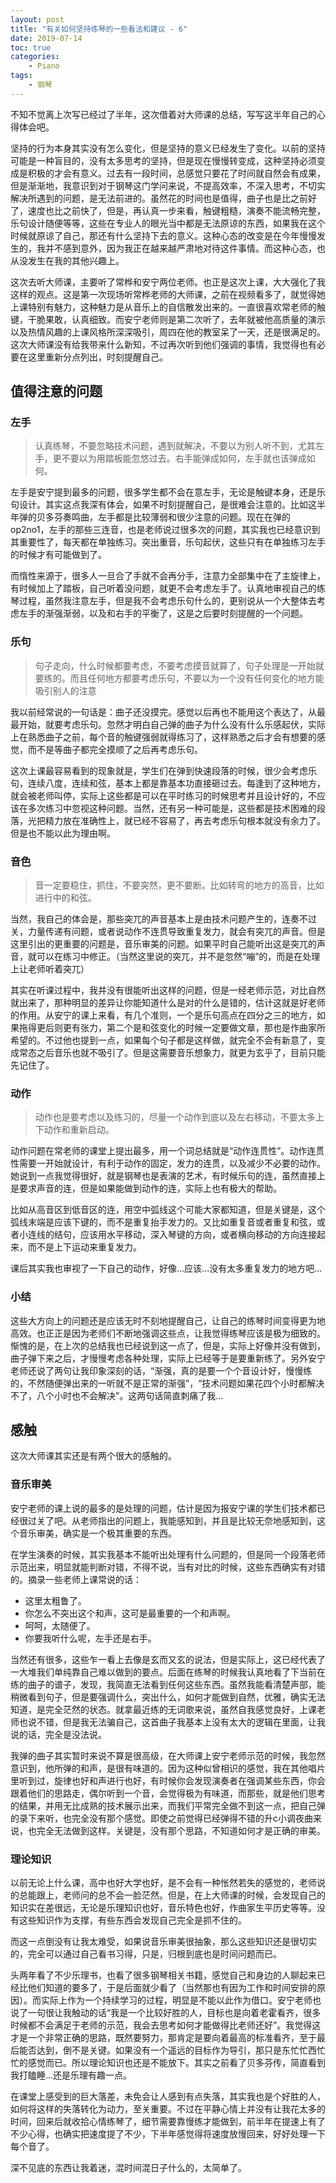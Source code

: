 ```yaml
---
layout: post
title: "有关如何坚持练琴的一些看法和建议 - 6"
date: 2019-07-14
toc: true
categories:
    - Piano
tags:
    - 钢琴
---
```


不知不觉离上次写已经过了半年，这次借着对大师课的总结，写写这半年自己的心得体会吧。

坚持的行为本身其实没有怎么变化，但是坚持的意义已经发生了变化。以前的坚持可能是一种盲目的，没有太多思考的坚持，但是现在慢慢转变成，这种坚持必须变成是积极的才会有意义。过去有一段时间，总感觉只要花了时间就自然会有成果，但是渐渐地，我意识到对于钢琴这门学问来说，不提高效率，不深入思考，不切实解决所遇到的问题，是无法前进的。虽然花的时间也是值得，曲子也是比之前好了，速度也比之前快了，但是，再认真一步来看，触键粗糙，演奏不能流畅完整，乐句设计随便等等，这些在专业人的眼光当中都是无法原谅的东西，如果我在这个时候就原谅了自己，那还有什么坚持下去的意义。这种心态的改变是在今年慢慢发生的，我并不感到意外，因为我正在越来越严肃地对待这件事情。而这种心态，也从没发生在我的其他兴趣上。

这次去听大师课，主要听了常桦和安宁两位老师。也正是这次上课，大大强化了我这样的观点。这是第一次现场听常桦老师的大师课，之前在视频看多了，就觉得她上课特别有魅力，这种魅力是从音乐上的自信散发出来的。一直很喜欢常老师的触键，干脆果敢，认真细致。而安宁老师则是第二次听了，去年就被他高质量的演示以及热情风趣的上课风格所深深吸引，周四在他的教室呆了一天，还是很满足的。这次大师课没有给我带来什么新知，不过再次听到他们强调的事情，我觉得也有必要在这里重新分点列出，时刻提醒自己。

## 值得注意的问题

### 左手
> 认真练琴，不要忽略技术问题，遇到就解决，不要以为别人听不到，尤其左手，更不要以为用踏板能忽悠过去。右手能弹成如何，左手就也该弹成如何。

左手是安宁提到最多的问题，很多学生都不会在意左手，无论是触键本身，还是乐句设计。其实这点我深有体会，如果不时刻提醒自己，是很难会注意的。比如这半年弹的贝多芬奏鸣曲，左手都是比较薄弱和很少注意的问题。现在在弹的op2no1，左手的那些三连音，也是老师说过很多次的问题，其实我也已经意识到其重要性了，每天都在单独练习。突出重音，乐句起伏，这些只有在单独练习左手的时候才有可能做到了。

而惰性来源于，很多人一旦合了手就不会再分手，注意力全部集中在了主旋律上，有时候加上了踏板，自己听着没问题，就更不会考虑左手了。认真地审视自己的练琴过程，虽然我注意左手，但是我不会考虑乐句什么的，更别说从一个大整体去考虑左手的渐强渐弱，以及和右手的平衡了，这是之后要时刻提醒的一个问题。

### 乐句

> 句子走向，什么时候都要考虑，不要考虑摸音就算了，句子处理是一开始就要练的。而且任何地方都要考虑乐句，不要以为一个没有任何变化的地方能吸引别人的注意

我以前经常说的一句话是：曲子还没摸完。感觉以后再也不能用这个表达了，从最最开始，就要考虑乐句。忽然才明白自己弹的曲子为什么没有什么乐感起伏，实际上在熟悉曲子之前，每个音的触键强弱就得练习了，这样熟悉之后才会有想要的感觉，而不是等曲子都完全摸顺了之后再考虑乐句。

这次上课最容易看到的现象就是，学生们在弹到快速段落的时候，很少会考虑乐句，连续八度，连续和弦，基本上都是靠基本功直接砸过去。每逢到了这种地方，就会被老师叫停，实际上这些都是可以在平时练习的时候思考并且设计好的，不应该在多次练习中忽视这种问题。当然，还有另一种可能是，这些都是技术困难的段落，光把精力放在准确性上，就已经不容易了，再去考虑乐句根本就没有余力了。但是也不能以此为理由啊。

### 音色

> 音一定要稳住，抓住，不要突然，更不要断。比如转弯的地方的高音，比如进行中的和弦。

当然，我自己的体会是，那些突兀的声音基本上是由技术问题产生的，连奏不过关，力量传递有问题，或者说动作不连贯导致重复发力，就会有突兀的声音。但是这里引出的更重要的问题是，音乐审美的问题。如果平时自己能听出这是突兀的声音，就可以在练习中修正。（当然这里说的突兀，并不是忽然“嘣”的，而是在处理上让老师听着突兀）

其实在听课过程中，我并没有很能听出这样的问题，但是一经老师示范，对比自然就出来了，那种明显的差异让你能知道什么是对的什么是错的，估计这就是好老师的作用。从安宁的课上来看，有几个准则，一个是乐句高点在四分之三的地方，如果拖得更后则更有张力，第二个是和弦变化的时候一定要做文章，那也是作曲家所希望的。不过他也提到一点，如果每个句子都是这样做，就完全不会有新意了，变成常态之后音乐也就不吸引了。但是这需要音乐想象力，就更为玄乎了，目前只能先记住了。

### 动作

> 动作也是要考虑以及练习的，尽量一个动作到底以及左右移动，不要太多上下动作和重新启动。

动作问题在常老师的课堂上提出最多，用一个词总结就是“动作连贯性”。动作连贯性需要一开始就设计，有利于动作的固定，发力的连贯，以及减少不必要的动作。她说到一点我觉得很好，就是钢琴也是表演的艺术，有时候乐句的连，虽然直接上是要求声音的连，但是如果能做到动作的连，实际上也有极大的帮助。

比如从高音区到低音区的连，用空中弧线这个可能大家都知道，但是关键是，这个弧线末端是应该下键的，而不是重复抬手发力的。又比如重复音或者重复和弦，或者小连线的结句，应该用水平移动，深入琴键的方向，或者横向移动的方向连接起来，而不是上下运动来重复发力。

课后其实我也审视了一下自己的动作，好像...应该...没有太多重复发力的地方吧...

### 小结

这些大方向上的问题还是应该无时不刻地提醒自己，让自己的练琴时间变得更为地高效。也正正是因为老师们不断地强调这些点，让我觉得练琴应该是极为细致的。惭愧的是，在上次的总结我也已经说到这一点了，但是，实际上好像并没有做到，曲子弹下来之后，才慢慢考虑各种处理，实际上已经等于是要重新练了。另外安宁老师还说了两句让我印象深刻的话，“渐强，真的是要一个个音设计好，慢慢练的，不然随便弹出来的一听就不是正常的渐强”，“技术问题如果花四个小时都解决不了，八个小时也不会解决”。这两句话简直刺痛了我...

## 感触

这次大师课其实还是有两个很大的感触的。

### 音乐审美

安宁老师的课上说的最多的是处理的问题，估计是因为报安宁课的学生们技术都已经很过关了吧。从老师指出的问题上，我能感知到，并且是比较无奈地感知到，这个音乐审美，确实是一个极其重要的东西。

在学生演奏的时候，其实我基本不能听出处理有什么问题的，但是同一个段落老师示范出来，明显就能判断对错，不得不说，当有对比的时候，这些东西确实有对错的。摘录一些老师上课常说的话：

+ 这里太粗鲁了。
+ 你怎么不突出这个和声，这可是最重要的一个和声啊。
+ 呵呵，太随便了。
+ 你要我听什么呢，左手还是右手。

当然还有很多，这些乍一看上去像是玄而又玄的说法，但是实际上，这已经代表了一大堆我们单纯靠自己难以做到的要点。后面在练琴的时候我认真地看了下当前在练的曲子的谱子，发现，我简直无法看到任何这些东西。虽然我能看清楚声部，能稍微看到句子，但是要强调什么，突出什么，如何才能做到自然，优雅，确实无法知道，是完全茫然的状态。就拿最近练的无词歌来说，虽然自我感觉良好，上课老师也说不错，但是我无法骗自己，这首曲子我基本上没有太大的逻辑在里面，让我说的话，完全是没法说。

我弹的曲子其实暂时来说不算是很高级，在大师课上安宁老师示范的时候，我忽然意识到，他所弹的和声，是很有味道的。因为这种似曾相识的感觉，我在其他唱片里听到过，旋律也好和声进行也好，有时候你会发现演奏者在强调某些东西，你会跟着他们的思路走，偶尔听到一个音，会觉得极为有味道，而那些，就是他们思考的结果，并用无比成熟的技术展示出来，而我们平常完全做不到这一点，把自己弹的录下来听，也完全没有那个感觉。即使之前觉得已经弹得不错的升c小调夜曲来说，也完全无法做到这样。关键是，没有那个思路，不知道如何才是正确的审美。

### 理论知识

以前无论上什么课，高中也好大学也好，是不会有一种怅然若失的感觉的，老师说的总能跟上，老师问的总不会一脸茫然。但是，在上大师课的时候，会发现自己的知识实在差很远，无论是乐理知识也好，音乐特色也好，作曲家生平历史等等。没有这些知识作为支撑，有些东西会发现自己完全是抓不住的。

而这一点倒没有让我太难受，如果说音乐审美很抽象，那么这些知识还是很切实的，完全可以通过自己看书习得，只是，归根到底也是时间问题而已。

头两年看了不少乐理书，也看了很多钢琴相关书籍，感觉自己和身边的人聊起来已经比他们知道的要多了，于是后面就少看了（当然那也有因为工作和时间安排的原因）。而实际上作为一个持续学习的过程，明显是不能以此作为借口。安宁老师也说了一句很让我触动的话“我是一个比较好胜的人，目标也是向着老霍看齐，很多时候都不会满足于老师的示范，我会去思考如何才能做得比老师还好”。我觉得这才是一个非常正确的思路，既然要努力，那肯定是要向着最高的标准看齐，至于最后能否达到，倒不是关键。如果没有一个遥远的目标作为导引，那只是东忙忙西忙忙的感觉而已。所以理论知识也还是不能放下。其实之前看了贝多芬传，简直看到我打瞌睡...还是乐理有趣一点。

在课堂上感受到的巨大落差，未免会让人感到有点失落，其实我也是个好胜的人，如何将这样的失落转化为动力，至关重要。不过在平静心情上并没有让我花太多的时间，回来后就收拾心情练琴了，细节需要靠慢练才能做到，前半年在提速上有了不少心得，也确实把速度提了不少，下半年感觉得将速度放慢回来，好好处理一下每个音了。

深不见底的东西让我着迷，混时间混日子什么的，太简单了。
